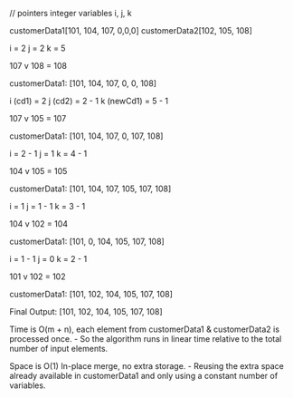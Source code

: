 
// pointers integer variables i, j, k

customerData1[101, 104, 107, 0,0,0]
customerData2[102, 105, 108]

i = 2
j = 2
k = 5

107 v 108 = 108

customerData1: [101, 104, 107, 0, 0, 108]

i (cd1) = 2
j (cd2) = 2 - 1
k (newCd1) = 5 - 1

107 v 105 = 107

customerData1: [101, 104, 107, 0, 107, 108]

i = 2 - 1
j = 1
k = 4 - 1

104 v 105 = 105

customerData1: [101, 104, 107, 105, 107, 108]

i = 1
j = 1 - 1
k = 3 - 1

104 v 102 = 104

customerData1: [101, 0, 104, 105, 107, 108]

i = 1 - 1
j = 0
k = 2 - 1

101 v 102 = 102

customerData1: [101, 102, 104, 105, 107, 108]


Final Output: [101, 102, 104, 105, 107, 108]




Time is O(m + n), each element from customerData1 & customerData2 is processed once.
	- So the algorithm runs in linear time relative to the total number of input elements.

Space is O(1) In-place merge, no extra storage.
	- Reusing the extra space already available in customerData1 and only using a constant number of variables.

